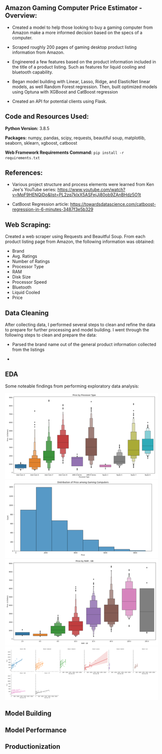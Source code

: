 ## Amazon Gaming Computer Price Estimator - Overview:

* Created a model to help those looking to buy a gaming computer from Amazon make a more informed decision based on the specs of a computer.

* Scraped roughly 200 pages of gaming desktop product listing information from Amazon. 

* Engineered a few features based on the product information included in the title of a product listing. Such as features for liquid cooling and bluetooth capability.

* Began model building with Linear, Lasso, Ridge, and ElasticNet linear models, as well Random Forest regression. Then, built optimized models using Optuna with XGBoost and CatBoost regression 

* Created an API for potential clients using Flask. 


## Code and Resources Used:

**Python Version:** 3.8.5

**Packages:** numpy, pandas, scipy, requests, beautiful soup, matplotlib, seaborn, sklearn, xgboost, catboost

**Web Framework Requirements Command:** ```pip install -r requirements.txt```

## References:

* Various project structure and process elements were learned from Ken Jee's YouTube series: 
https://www.youtube.com/watch?v=MpF9HENQjDo&list=PL2zq7klxX5ASFejJj80ob9ZAnBHdz5O1t

* CatBoost Regression article: 
https://towardsdatascience.com/catboost-regression-in-6-minutes-3487f3e5b329

## Web Scraping:

Created a web scraper using Requests and Beauitful Soup. From each product listing page from Amazon, the following information was obtained:
*   Brand
*   Avg. Ratings
*   Number of Ratings
*   Processor Type
*   RAM
*   Disk Size
*   Processor Speed
*   Bluetooth
*   Liquid Cooled
*   Price

## Data Cleaning

After collecting data, I performed several steps to clean and refine the data to prepare for further processing and model building. I went through the following steps to clean and prepare the data:

* Parsed the brand name out of the general product information collected from the listings

*

## EDA
Some noteable findings from performing exploratory data analysis:

![alt text](https://github.com/elayer/Amazon-Computer-Project/blob/main/price-by-processor-type.png "Processor Type Boxplots")
![alt text](https://github.com/elayer/Amazon-Computer-Project/blob/main/price-histogram.png "Price Distribution")
![alt text](https://github.com/elayer/Amazon-Computer-Project/blob/main/price-by-RAM-boxplots.png "RAM Boxplots")
![alt text](https://github.com/elayer/Amazon-Computer-Project/blob/main/price-to-brand-lmplots.png "RAM vs. Price per Brand")

## Model Building

## Model Performance

## Productionization

